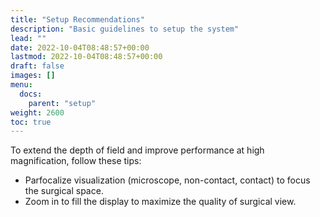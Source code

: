 ```yaml
---
title: "Setup Recommendations"
description: "Basic guidelines to setup the system"
lead: ""
date: 2022-10-04T08:48:57+00:00
lastmod: 2022-10-04T08:48:57+00:00
draft: false
images: []
menu:
  docs:
    parent: "setup"
weight: 2600
toc: true
---
```


To extend the depth of field and improve performance at high magnification, follow these tips:

* Parfocalize visualization (microscope, non-contact, contact) to focus the surgical space.
* Zoom in to fill the display to maximize the quality of surgical view.
